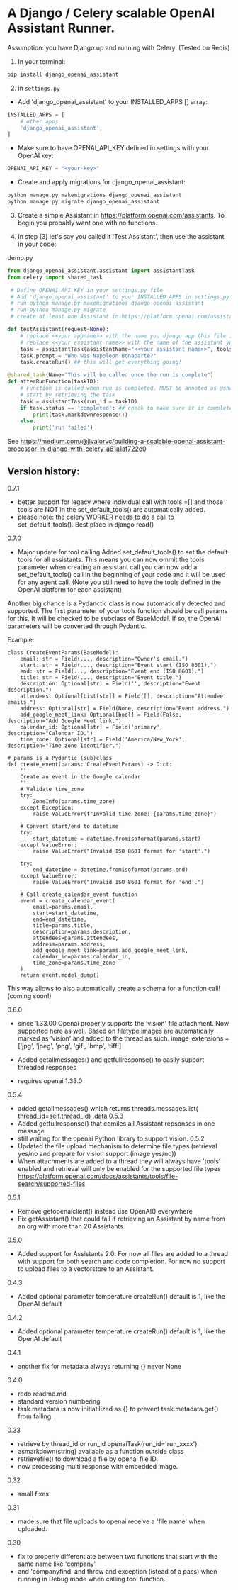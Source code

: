 # A Django / Celery scalable OpenAI Assistant Runner.

Assumption: you have Django up and running with Celery. 
(Tested on Redis)

1. In your terminal:
```bash
pip install django_openai_assistant
```

2. in `settings.py`
 - Add 'django_openai_assistant' to your INSTALLED_APPS [] array:
```py
INSTALLED_APPS = [
    # other apps
    'django_openai_assistant',
]
```
 - Make sure to have OPENAI_API_KEY defined in settings with your OpenAI key:
```py
OPENAI_API_KEY = "<your-key>"
```
 - Create and apply migrations for django_openai_assistant:
```py
python manage.py makemigrations django_openai_assistant
python manage.py migrate django_openai_assistant
```
3. Create a simple Assistant in https://platform.openai.com/assistants. To begin you probably want one with no functions.

4. In step (3) let's say you called it 'Test Assistant', then use the assistant in your code:

demo.py
```py
from django_openai_assistant.assistant import assistantTask
from celery import shared_task

 # Define OPENAI_API_KEY in your settings.py file
 # Add 'django_openai_assistant' to your INSTALLED_APPS in settings.py
 # run python manage.py makemigrations django_openai_assistant
 # run python manage.py migrate
 # create at least one Assistant in https://platform.openai.com/assistants

def testAssistant(request=None):
    # replace <<your appname>> with the name you django app this file is in!
    # replace <<your assistant name>> with the name of the assistant you created in the OpenAI platform
    task = assistantTask(assistantName="<<your assistant name>>", tools= [], completionCall = "<<your appname>>.test:afterRunFunction")
    task.prompt = "Who was Napoleon Bonaparte?"
    task.createRun() ## this will get everything going!

@shared_task(Name="This will be called once the run is complete")
def afterRunFunction(taskID):
    # Function is called when run is completed. MUST be annoted as @shared_task!!! 
    # start by retrieving the task
    task = assistantTask(run_id = taskID)
    if task.status == 'completed': ## check to make sure it is completed not failed or something else
        print(task.markdownresponse())
    else:
        print('run failed')
```
See https://medium.com/@jlvalorvc/building-a-scalable-openai-assistant-processor-in-django-with-celery-a61a1af722e0


## Version history:
0.7.1 
- better support for legacy where individual call with tools =[] and those tools are NOT in the set_default_tools() are automatically added.
- please note: the celery WORKER needs to do a call to set_default_tools(). Best place in django read()
 
0.7.0 
- Major update for tool calling
Added set_default_tools() to set the default tools for all assistants. 
This means you can now ommit the tools parameter when creating an assistant call
you can now add a set_default_tools() call in the beginning of your code and it will be used for any agent call.
(Note you still need to have the tools defined in the OpenAI platform for each assistant)

Another big chance is a Pydanctic class is now automatically detected and supported. The first parameter of your tools function should be call params for this. It will be checked to be subclass of BaseModal. If so, the OpenAI parameters will be converted through Pydantic.

Example:


~~~
class CreateEventParams(BaseModel):
    email: str = Field(..., description="Owner's email.")
    start: str = Field(..., description="Event start (ISO 8601).")
    end: str = Field(..., description="Event end (ISO 8601).")
    title: str = Field(..., description="Event title.")
    description: Optional[str] = Field('', description="Event description.")
    attendees: Optional[List[str]] = Field([], description="Attendee emails.")
    address: Optional[str] = Field(None, description="Event address.")
    add_google_meet_link: Optional[bool] = Field(False, description="Add Google Meet link.")
    calendar_id: Optional[str] = Field('primary', description="Calendar ID.")
    time_zone: Optional[str] = Field('America/New_York', description="Time zone identifier.")

# params is a Pydantic (sub)class 
def create_event(params: CreateEventParams) -> Dict:
    '''
    Create an event in the Google calendar 
    '''
    # Validate time_zone
    try:
        ZoneInfo(params.time_zone)
    except Exception:
        raise ValueError(f"Invalid time zone: {params.time_zone}")

    # Convert start/end to datetime
    try:
        start_datetime = datetime.fromisoformat(params.start)
    except ValueError:
        raise ValueError("Invalid ISO 8601 format for 'start'.")

    try:
        end_datetime = datetime.fromisoformat(params.end)
    except ValueError:
        raise ValueError("Invalid ISO 8601 format for 'end'.")

    # Call create_calendar_event function
    event = create_calendar_event(
        email=params.email,
        start=start_datetime,
        end=end_datetime,
        title=params.title,
        description=params.description,
        attendees=params.attendees,
        address=params.address,
        add_google_meet_link=params.add_google_meet_link,
        calendar_id=params.calendar_id,
        time_zone=params.time_zone
    )
    return event.model_dump()
~~~

This way allows to also automatically create a schema for a function call! (coming soon!)

0.6.0
- since 1.33.00 Openai properly supports the 'vision' file attachment. Now supported here as well. 
Based on filetype images are automatically marked as 'vision' and added to the thread as such.
        image_extensions = ['jpg', 'jpeg', 'png', 'gif', 'bmp', 'tiff']

- Added getallmessages() and getfullresponse() to easily support threaded responses 
- requires openai 1.33.0

0.5.4
- added getallmessages() which returns threads.messages.list( thread_id=self.thread_id) .data
0.5.3
- Added getfullresponse() that comiles all Assistant repsonses in one message
- still waiting for the openai Python library to support vision.
0.5.2
- Updated the file upload mechanism to determine file types (retrieval yes/no and prepare for vision support (image yes/no))
- When attachments are added to a thread they will always have 'tools' enabled and retrieval will only be enabled for the supported file types https://platform.openai.com/docs/assistants/tools/file-search/supported-files

0.5.1
- Remove getopenaiclient() instead use OpenAI() everywhere
- Fix getAssistant() that could fail if retrieving an Assistant by name from an org with more than 20 Assistants.

0.5.0
- Added support for Assistants 2.0. For now all files are added to a thread with support for both search and code completion. For now no support to upload files to a vectorstore to an Assistant. 

0.4.3
- Added optional parameter temperature createRun() default is 1, like the OpenAI default

0.4.2
- Added optional parameter temperature createRun() default is 1, like the OpenAI default

0.4.1
- another fix for metadata always returning {} never None

0.4.0
- redo readme.md 
- standard version numbering
- task.metadata is now initiatilized as {} to prevent task.metadata.get() from failing.

0.33
- retrieve by thread_id or run_id openaiTask(run_id='run_xxxx').   
- asmarkdown(string) available as a function outside class  
- retrievefile() to download a file by openai file ID.  
- now processing multi response with embedded image.

0.32
- small fixes.  

0.31
- made sure that file uploads to openai receive a 'file name' when uploaded. 

0.30 
- fix to properly differentiate between two functions that start with the same name like 'company'
- and 'companyfind' and throw and exception (istead of a pass) when running in Debug mode when calling tool function. 
